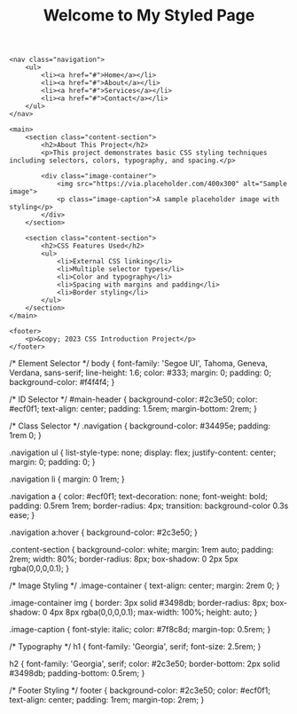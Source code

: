 <!DOCTYPE html>
<html lang="en">
<head>
    <meta charset="UTF-8">
    <meta name="viewport" content="width=device-width, initial-scale=1.0">
    <title>CSS Introduction</title>
    <!-- Linking external CSS file -->
    <link rel="stylesheet" href="style.css">
</head>
<body>
    <header id="main-header">
        <h1>Welcome to My Styled Page</h1>
    </header>
    
    <nav class="navigation">
        <ul>
            <li><a href="#">Home</a></li>
            <li><a href="#">About</a></li>
            <li><a href="#">Services</a></li>
            <li><a href="#">Contact</a></li>
        </ul>
    </nav>
    
    <main>
        <section class="content-section">
            <h2>About This Project</h2>
            <p>This project demonstrates basic CSS styling techniques including selectors, colors, typography, and spacing.</p>
            
            <div class="image-container">
                <img src="https://via.placeholder.com/400x300" alt="Sample image">
                <p class="image-caption">A sample placeholder image with styling</p>
            </div>
        </section>
        
        <section class="content-section">
            <h2>CSS Features Used</h2>
            <ul>
                <li>External CSS linking</li>
                <li>Multiple selector types</li>
                <li>Color and typography</li>
                <li>Spacing with margins and padding</li>
                <li>Border styling</li>
            </ul>
        </section>
    </main>
    
    <footer>
        <p>&copy; 2023 CSS Introduction Project</p>
    </footer>
</body>
</html>

/* Element Selector */
body {
    font-family: 'Segoe UI', Tahoma, Geneva, Verdana, sans-serif;
    line-height: 1.6;
    color: #333;
    margin: 0;
    padding: 0;
    background-color: #f4f4f4;
}

/* ID Selector */
#main-header {
    background-color: #2c3e50;
    color: #ecf0f1;
    text-align: center;
    padding: 1.5rem;
    margin-bottom: 2rem;
}

/* Class Selector */
.navigation {
    background-color: #34495e;
    padding: 1rem 0;
}

.navigation ul {
    list-style-type: none;
    display: flex;
    justify-content: center;
    margin: 0;
    padding: 0;
}

.navigation li {
    margin: 0 1rem;
}

.navigation a {
    color: #ecf0f1;
    text-decoration: none;
    font-weight: bold;
    padding: 0.5rem 1rem;
    border-radius: 4px;
    transition: background-color 0.3s ease;
}

.navigation a:hover {
    background-color: #2c3e50;
}

.content-section {
    background-color: white;
    margin: 1rem auto;
    padding: 2rem;
    width: 80%;
    border-radius: 8px;
    box-shadow: 0 2px 5px rgba(0,0,0,0.1);
}

/* Image Styling */
.image-container {
    text-align: center;
    margin: 2rem 0;
}

.image-container img {
    border: 3px solid #3498db;
    border-radius: 8px;
    box-shadow: 0 4px 8px rgba(0,0,0,0.1);
    max-width: 100%;
    height: auto;
}

.image-caption {
    font-style: italic;
    color: #7f8c8d;
    margin-top: 0.5rem;
}

/* Typography */
h1 {
    font-family: 'Georgia', serif;
    font-size: 2.5rem;
}

h2 {
    font-family: 'Georgia', serif;
    color: #2c3e50;
    border-bottom: 2px solid #3498db;
    padding-bottom: 0.5rem;
}

/* Footer Styling */
footer {
    background-color: #2c3e50;
    color: #ecf0f1;
    text-align: center;
    padding: 1rem;
    margin-top: 2rem;
}
